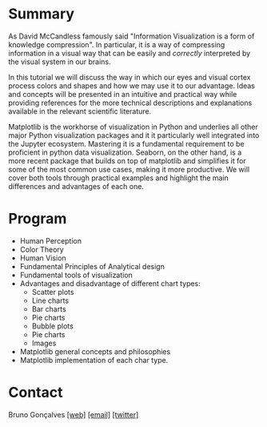 # Summary
As David McCandless famously said "Information Visualization is a form of knowledge compression". In particular, it is a way of compressing information in a visual way that can be easily and *correctly* interpreted by the visual system in our brains.  

In this tutorial we will discuss the way in which our eyes and visual cortex process colors and shapes and how we may use it to our advantage. Ideas and concepts will be presented in an intuitive and practical way while providing references for the more technical descriptions and explanations available in the relevant scientific literature. 

Matplotlib is the workhorse of visualization in Python and underlies all other major Python visualization packages and it it particularly well integrated into the Jupyter ecosystem. Mastering it is a fundamental requirement to be proficient in python data visualization. Seaborn, on the other hand, is a more recent package that builds on top of matplotlib and simplifies it for some of the most common use cases, making it more productive. We will cover both tools through practical examples and highlight the main differences and advantages of each one.

# Program
* Human Perception
* Color Theory
* Human Vision
* Fundamental Principles of Analytical design
* Fundamental tools of visualization
* Advantages and disadvantage of different chart types:
   * Scatter plots
   * Line charts
   * Bar charts
   * Pie charts
   * Bubble plots
   * Pie charts
   * Images
* Matplotlib general concepts and philosophies
* Matplotlib implementation of each char type.

# Contact

Bruno Gonçalves [[web]](http://www.bgoncalves.com) [[email]](mailto:bgoncalves@gmail.com) [[twitter]](https://twitter.com/bgoncalves)
